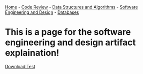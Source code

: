 [Home](README.md) - [Code Review](CodeReview.md) - [Data Structures and Algorithms](DataStructures_Algorithms.md) - [Software Engineering and Design](SoftwareEngineering_Design.md) - [Databases](Database.md)

# This is a page for the software engineering and design artifact explaination!
[Download Test](Artifact1.zip)

